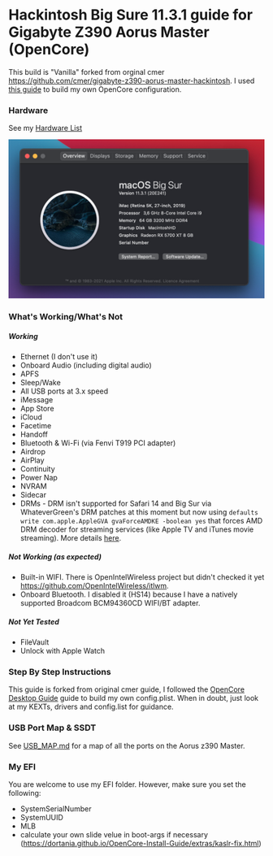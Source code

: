 # Hackintosh Big Sure 11.3.1 guide for Gigabyte Z390 Aorus Master (OpenCore)

This build is "Vanilla" forked from orginal cmer https://github.com/cmer/gigabyte-z390-aorus-master-hackintosh. I used [this guide](https://dortania.github.io/OpenCore-Desktop-Guide/) to build my own OpenCore configuration.

### Hardware

See my [Hardware List](HARDWARE.md)

![About My Mac](images/about.png)

### What's Working/What's Not

##### Working
- Ethernet (I don't use it)
- Onboard Audio (including digital audio)
- APFS
- Sleep/Wake
- All USB ports at 3.x speed
- iMessage
- App Store
- iCloud
- Facetime
- Handoff
- Bluetooth & Wi-Fi (via Fenvi T919 PCI adapter)
- Airdrop
- AirPlay
- Continuity
- Power Nap
- NVRAM
- Sidecar
- DRMs - DRM isn't supported for Safari 14 and Big Sur via WhateverGreen's DRM patches at this moment but now using `defaults write com.apple.AppleGVA gvaForceAMDKE -boolean yes` that forces AMD DRM decoder for streaming services (like Apple TV and iTunes movie streaming). More details [here](https://github.com/acidanthera/WhateverGreen/blob/master/Manual/FAQ.Chart.md). 

##### Not Working (as expected)
- Built-in WIFI. There is OpenIntelWireless project but didn't checked it yet https://github.com/OpenIntelWireless/itlwm.
- Onboard Bluetooth. I disabled it (HS14) because I have a natively supported Broadcom BCM94360CD WIFI/BT adapter.


##### Not Yet Tested
- FileVault
- Unlock with Apple Watch


### Step By Step Instructions

This guide is forked from original cmer guide, I followed the [OpenCore Desktop Guide](https://dortania.github.io/OpenCore-Desktop-Guide/) guide to build my own config.plist. When in doubt, just look at my KEXTs, drivers and config.list for guidance.


### USB Port Map & SSDT

See [USB_MAP.md](USB_MAP.md) for a map of all the ports on the Aorus z390 Master.


### My EFI

You are welcome to use my EFI folder. However, make sure you set the following:

- SystemSerialNumber
- SystemUUID
- MLB
- calculate your own slide velue in boot-args if necessary (https://dortania.github.io/OpenCore-Install-Guide/extras/kaslr-fix.html)
